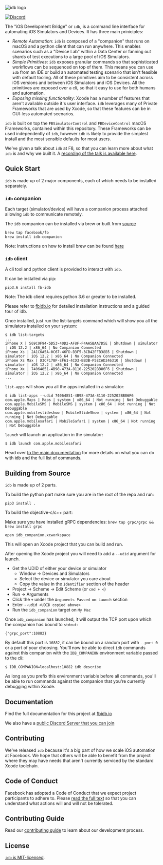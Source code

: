 ![idb logo](website/static/img/idb_logo.jpg)

[![Discord](https://img.shields.io/discord/770978552698896394?style=flat-square)](https://discord.gg/SF26Yqw)

The "iOS Development Bridge" or `idb`, is a command line interface for automating iOS Simulators and Devices. It has three main priniciples:

* *Remote Automation*: `idb` is composed of a "companion" that runs on macOS and a python client that can run anywhere. This enables scenarios such as a "Device Lab" within a Data Center or fanning out shards of test executions to a large pool of iOS Simulators.
* *Simple Primitives*: `idb` exposes granular commands so that sophisticated workflows can be sequenced on top of them. This means you can use `idb` from an IDE or build an automated testing scenario that isn't feasible with default tooling. All of these primitives aim to be consistent across iOS versions and between iOS Simulators and iOS Devices. All the primitives are exposed over a cli, so that it easy to use for both humans and automation.
* *Exposing missing functionality*: Xcode has a number of features that aren't available outside it's user interface. `idb` leverages many of Private Frameworks that are used by Xcode, so that these features can be in GUI-less automated scenarios.

`idb` is built on top the `FBSimulatorControl` and `FBDeviceControl` macOS Frameworks, contained within this repository. These Frameworks can be used independently of `idb`, however `idb` is likely to provide the simplest install and the most sensible defaults for most users.

We've given a talk about `idb` at F8, so that you can learn more about what `idb` is and why we built it. A [recording of the talk is available here](https://developers.facebook.com/videos/2019/reliable-code-at-scale/).

## Quick Start

`idb` is made up of 2 major components, each of which needs to be installed separately.

### `idb` companion

Each target (simulator/device) will have a companion process attached allowing `idb` to communicate remotely.

The `idb` companion can be installed via brew or built from [source](https://github.com/facebook/idb)

```
brew tap facebook/fb
brew install idb-companion
```
Note: Instructions on how to install brew can be found [here](https://brew.sh)

### `idb` client

A cli tool and python client is provided to interact with `idb`.

It can be installed via pip:

```
pip3.6 install fb-idb
```
Note: The idb client requires python 3.6 or greater to be installed.

Please refer to [fbidb.io](https://www.fbidb.io/) for detailed installation instructions and a guided tour of idb.

Once installed, just run the list-targets command which will show you all the simulators installed on your system:

```
$ idb list-targets
...
iPhone X | 569C0F94-5D53-40D2-AF8F-F4AA5BAA7D5E | Shutdown | simulator | iOS 12.2 | x86_64 | No Companion Connected
iPhone Xs | 2A1C6A5A-0C67-46FD-B3F5-3CB42FFB38B5 | Shutdown | simulator | iOS 12.2 | x86_64 | No Companion Connected
iPhone Xs Max | D3CF178F-EF61-4CD3-BB3B-F5ECAD246310 | Shutdown | simulator | iOS 12.2 | x86_64 | No Companion Connected
iPhone Xʀ | 74064851-4B98-473A-8110-225202BB86F6 | Shutdown | simulator | iOS 12.2 | x86_64 | No Companion Connected
...
```

`list-apps` will show you all the apps installed in a simulator:

```
$ idb list-apps --udid 74064851-4B98-473A-8110-225202BB86F6
com.apple.Maps | Maps | system | x86_64 | Not running | Not Debuggable
com.apple.MobileSMS | MobileSMS | system | x86_64 | Not running | Not Debuggable
com.apple.mobileslideshow | MobileSlideShow | system | x86_64 | Not running | Not Debuggable
com.apple.mobilesafari | MobileSafari | system | x86_64 | Not running | Not Debuggable
```

`launch` will launch an application in the simulator:

```
$ idb launch com.apple.mobilesafari
```

Head over [to the main documentation](https://www.fbidb.io) for more details on what you can do with idb and the full list of commands.

## Building from Source

`idb` is made up of 2 parts.

To build the python part make sure you are in the root of the repo and run:

```
pip3 install .
```

To build the objective-c/c++ part:

Make sure you have installed gRPC dependencies: ```brew tap grpc/grpc && brew install grpc```

```
open idb_companion.xcworkspace
```

This will open an Xcode project that you can build and run.

After opening the Xcode project you will need to add a `--udid` argument for launch.
- Get the UDID of either your device or simulator
  - Window -> Devices and Simulators
  - Select the device or simulator you care about
  - Copy the value in the `Identifier` section of the header
- Project -> Scheme -> Edit Scheme (or `cmd + <`)
- Run -> Arguments
- Click the `+` under the `Arguments Passed on Launch` section
- Enter `--udid <UDID copied above>`
- Run the `idb_companion` target on `My Mac`

Once `idb_companion` has launched, it will output the TCP port upon which the companion has bound to `stdout`:

```
{"grpc_port":10882}
```

By default this port is `10882`, it can be bound on a random port with `--port 0` or a port of your choosing. You'll now be able to direct `idb` commands against this companion with the `IDB_COMPANION` environment variable passed to the cli:

```
$ IDB_COMPANION=localhost:10882 idb describe
```

As long as you prefix this environment variable before all commands, you'll be able to run commands against the companion that you're currently debugging within Xcode.

## Documentation

Find the full documentation for this project at [fbidb.io](https://www.fbidb.io/)

We also have a [public Discord Server that you can join](https://discord.gg/SF26Yqw)

## Contributing

We've released `idb` because it's a big part of how we scale iOS automation at Facebook. We hope that others will be able to benefit from the project where they may have needs that aren't currently serviced by the standard Xcode toolchain.

## Code of Conduct

Facebook has adopted a Code of Conduct that we expect project participants to adhere to. Please [read the full text](https://code.fb.com/codeofconduct) so that you can understand what actions will and will not be tolerated.

## Contributing Guide

Read our [contributing guide](.github/CONTRIBUTING.md) to learn about our development process.

## License

[`idb` is MIT-licensed](LICENSE).
